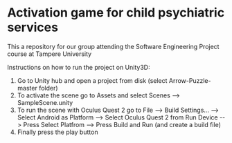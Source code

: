# Activation game for child psychiatric services
This a repository for our group attending the Software Engineering Project course at Tampere University

Instructions on how to run the project on Unity3D:

1. Go to Unity hub and open a project from disk (select Arrow-Puzzle-master folder)
2. To activate the scene go to Assets and select Scenes --> SampleScene.unity
3. To run the scene with Oculus Quest 2 go to File --> Build Settings... --> Select Android as Platform --> Select Oculus Quest 2 from Run Device --> Press Select Platfrom --> Press Build and Run (and create a build file)
4. Finally press the play button
